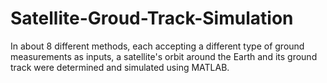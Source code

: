 # Satellite-Groud-Track-Simulation

In about 8 different methods, each accepting a different type of ground measurements as inputs, a satellite's orbit around the Earth and its ground track were determined and simulated using MATLAB.
